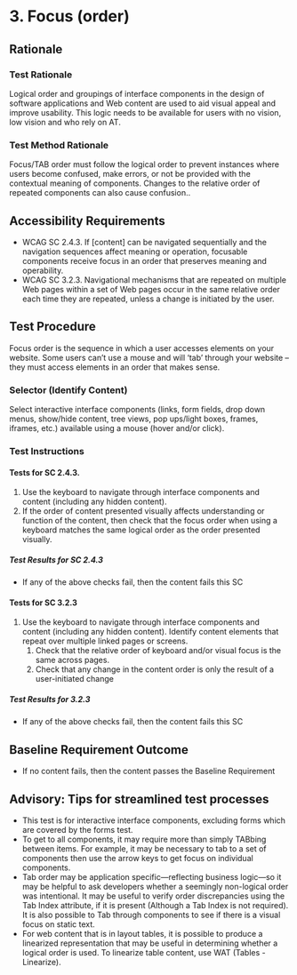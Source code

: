 # 3. Focus (order)
## Rationale
### Test Rationale
Logical order and groupings of interface components in the design of software applications and Web content are used to aid visual appeal and improve usability. This logic needs to be available for users with no vision, low vision and who rely on AT.

### Test Method Rationale
Focus/TAB order must follow the logical order to prevent instances where users become confused, make errors, or not be provided with the contextual meaning of components. Changes to the relative order of repeated components can also cause confusion..

## Accessibility Requirements
* WCAG SC 2.4.3. If [content] can be navigated sequentially and the navigation sequences affect meaning or operation, focusable components receive focus in an order that preserves meaning and operability.
* WCAG SC 3.2.3. Navigational mechanisms that are repeated on multiple Web pages within a set of Web pages occur in the same relative order each time they are repeated, unless a change is initiated by the user.

## Test Procedure
Focus order is the sequence in which a user accesses elements on your website. Some users can’t use a mouse and will ‘tab’ through your website – they must access elements in an order that makes sense.

### Selector (Identify Content)
Select interactive interface components (links, form fields, drop down menus, show/hide content, tree views, pop ups/light boxes, frames, iframes, etc.) available using a mouse (hover and/or click).

### Test Instructions
#### Tests for SC 2.4.3.
1. Use the keyboard to navigate through interface components and content (including any hidden content). 
1. If the order of content presented visually affects understanding or function of the content, then check that the focus order when using a keyboard matches the same logical order as the order presented visually. 

##### Test Results for SC 2.4.3
* If any of the above checks fail, then the content fails this SC

#### Tests for SC 3.2.3
1. Use the keyboard to navigate through interface components and content (including any hidden content). Identify content elements that repeat over multiple linked pages or screens.
    1. Check that the relative order of keyboard and/or visual focus is the same across pages.
    1. Check that any change in the content order is only the result of a user-initiated change 

##### Test Results for 3.2.3
* If any of the above checks fail, then the content fails this SC

## Baseline Requirement Outcome
* If no content fails, then the content passes the Baseline Requirement

## Advisory: Tips for streamlined test processes
* This test is for interactive interface components, excluding forms which are covered by the forms test.
* To get to all components, it may require more than simply TABbing between items. For example, it may be necessary to tab to a set of components then use the arrow keys to get focus on individual components.
* Tab order may be application specific—reflecting business logic—so it may be helpful to ask developers whether a seemingly non-logical order was intentional. It may be useful to verify order discrepancies using the Tab Index attribute, if it is present (Although a Tab Index is not required). It is also possible to Tab through components to see if there is a visual focus on static text.
* For web content that is in layout tables, it is possible to produce a linearized representation that may be useful in determining whether a logical order is used. To linearize table content, use WAT (Tables - Linearize).
